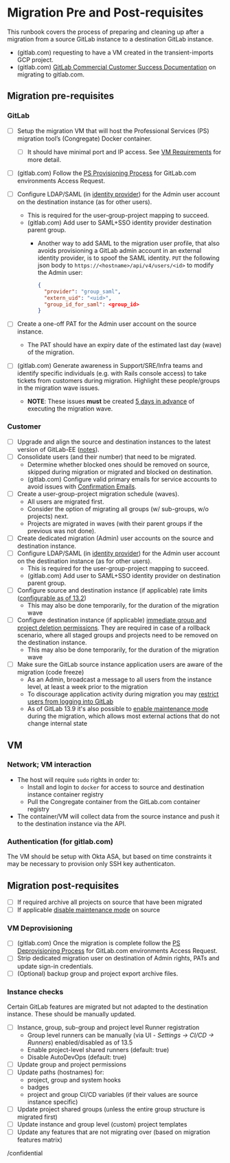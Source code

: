 <!-- 
    Copy the contents of this runbook into an issue when running through migration prerequisites.
    Post the link to the issue on the Slack channel dedicated to this migration. 
-->

# <customer name> Migration Pre and Post-requisites

This runbook covers the process of preparing and cleaning up after a migration from a source GitLab instance to a destination GitLab instance.

* (gitlab.com) requesting to have a VM created in the transient-imports GCP project.
* (gitlab.com) [GitLab Commercial Customer Success Documentation](https://gitlab-com.gitlab.io/account-management/commercial/documentation/) on migrating to gitlab.com.

## Migration pre-requisites

<!--
    Specify the migration period

    3:00PM 2020-09-07 - 3:00AM 2020-09-15
-->

### GitLab

* [ ] Setup the migration VM that will host the Professional Services (PS) migration tool’s (Congregate) Docker container.
  * [ ] It should have minimal port and IP access. See [VM Requirements](#VM) for more detail.
* [ ] (gitlab.com) Follow the [PS Provisioning Process](https://gitlab.com/gitlab-com/business-ops/team-member-enablement/runbooks/-/blob/master/it_operations/GitLab_com_environment_(PRD,DEV,STG)access_requests.md#provisioning-process) for GitLab.com environments Access Request.
* [ ] Configure LDAP/SAML (in [identity provider](https://docs.gitlab.com/ee/administration/auth/)) for the Admin user account on the destination instance (as for other users).
  * This is required for the user-group-project mapping to succeed.
  * (gitlab.com) Add user to SAML+SSO identity provider destination parent group.
    * Another way to add SAML to the migration user profile, that also avoids provisioning a GitLab admin account in an external identity provider, is to spoof the SAML identity. `PUT` the following json body to `https://<hostname>/api/v4/users/<id>` to modify the Admin user:

      ```json
      {
        "provider": "group_saml",
        "extern_uid": "<uid>",
        "group_id_for_saml": <group_id>
      }
      ```

* [ ] Create a one-off PAT for the Admin user account on the source instance.
  * The PAT should have an expiry date of the estimated last day (wave) of the migration.
* [ ] (gitlab.com) Generate awareness in Support/SRE/Infra teams and identify specific individuals (e.g. with Rails console access) to take tickets from customers during migration. Highlight these people/groups in the migration wave issues.
  * **NOTE**: These issues **must** be created [5 days in advance](https://about.gitlab.com/handbook/support/workflows/importing_projects.html#import-scheduled) of executing the migration wave.

### Customer

* [ ] Upgrade and align the source and destination instances to the latest version of GitLab-EE ([notes](https://docs.gitlab.com/ee/user/project/settings/import_export.html#important-notes)).
* [ ] Consolidate users (and their number) that need to be migrated.
  * Determine whether blocked ones should be removed on source, skipped during migration or migrated and blocked on destination.
  * (gitlab.com) Configure valid primary emails for service accounts to avoid issues with [Confirmation Emails](https://about.gitlab.com/handbook/support/workflows/confirmation_emails.html).
* [ ] Create a user-group-project migration schedule (waves).
  * All users are migrated first.
  * Consider the option of migrating all groups (w/ sub-groups, w/o projects) next.
  * Projects are migrated in waves (with their parent groups if the previous was not done).
* [ ] Create dedicated migration (Admin) user accounts on the source and destination instance.
* [ ] Configure LDAP/SAML (in [identity provider](https://docs.gitlab.com/ee/administration/auth/)) for the Admin user account on the destination instance (as for other users).
  * This is required for the user-group-project mapping to succeed.
  * (gitlab.com) Add user to SAML+SSO identity provider on destination parent group.
* [ ] Configure source and destination instance (if applicable) rate limits ([configurable as of 13.2](https://docs.gitlab.com/ee/api/README.html#rate-limits))
  * This may also be done temporarily, for the duration of the migration wave
* [ ] Configure destination instance (if applicable) [immediate group and project deletion permissions](https://about.gitlab.com/handbook/support/workflows/hard_delete_project.html). They are required in case of a rollback scenario, where all staged groups and projects need to be removed on the destination instance.
  * This may also be done temporarily, for the duration of the migration wave
* [ ] Make sure the GitLab source instance application users are aware of the migration (code freeze)
  * As an Admin, broadcast a message to all users from the instance level, at least a week prior to the migration
  * To discourage application activity during migration you may [restrict users from logging into GitLab](https://docs.gitlab.com/omnibus/maintenance/#restrict-users-from-logging-into-gitlab)
  * As of GitLab 13.9 it's also possible to [enable maintenance mode](https://docs.gitlab.com/ee/administration/maintenance_mode/index.html#enable-maintenance-mode) during the migration, which allows most external actions that do not change internal state

## VM

<!--
    Provide the VM details

    (to gitlab.com) GCP Instance

    OS: Ubuntu 18.04

    N1 Instance

    * 8 vCPU
    * 16GB memory (2GB/vCPU)
    * 200GB storage - SSD
-->

### Network; VM interaction

<!--
    Copy the following table to determine port and IP access

    | Host                    | Protocol | Port(s)                     |
    | ----------------------- | -------- | --------------------------- |
    | [source-hostname]       | TCP      | 443                         |
    | [destination-hostname]  | TCP      | 443                         |
    | [source-registry]       | TCP      | [port]                      |
    | [destination-registry>  | TCP      | [port] (443 for gitlab.com) |
    | [local-ip] (gitlab.com) | TCP      | 22                          |
-->

* The host will require `sudo` rights in order to:
  * Install and login to `docker` for access to source and destination instance container registry
  * Pull the Congregate container from the GitLab.com container registry
* The container/VM will collect data from the source instance and push it to the destination instance via the API.

### Authentication (for gitlab.com)

The VM should be setup with Okta ASA, but based on time constraints it may be necessary to provision only SSH key authenticaton.

## Migration post-requisites

* [ ] If required archive all projects on source that have been migrated
* [ ] If applicable [disable maintenance mode](https://docs.gitlab.com/ee/administration/maintenance_mode/index.html#disable-maintenance-mode) on source

### VM Deprovisioning

* [ ] (gitlab.com) Once the migration is complete follow the [PS Deprovisioning Process](https://gitlab.com/gitlab-com/business-ops/team-member-enablement/runbooks/-/blob/master/it_operations/GitLab_com_environment_(PRD,DEV,STG)access_requests.md#deprovisioning-process) for GitLab.com environments Access Request.
* [ ] Strip dedicated migration user on destination of Admin rights, PATs and update sign-in credentials.
* [ ] (Optional) backup group and project export archive files.

### Instance checks

Certain GitLab features are migrated but not adapted to the destination instance. These should be manually updated.

* [ ] Instance, group, sub-group and project level Runner registration
  * Group level runners can be manually (via UI - *Settings -> CI/CD -> Runners*) enabled/disabled as of 13.5
  * Enable project-level shared runners (default: true)
  * Disable AutoDevOps (default: true)
* [ ] Update group and project permissions
* [ ] Update paths (hostnames) for:
  * project, group and system hooks
  * badges
  * project and group CI/CD variables (if their values are source instance specific)
* [ ] Update project shared groups (unless the entire group structure is migrated first)
* [ ] Update instance and group level (custom) project templates
* [ ] Update any features that are not migrating over (based on migration features matrix)

/confidential
